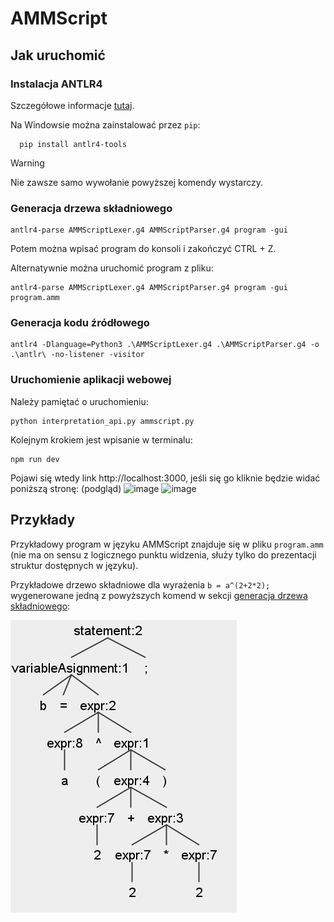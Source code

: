 # AMMScript

## Jak uruchomić
### Instalacja ANTLR4
Szczegółowe informacje [tutaj](https://github.com/antlr/antlr4-tools/tree/master).

Na Windowsie można zainstalować przez `pip`:

```
  pip install antlr4-tools
```

> [!WARNING]
> Nie zawsze samo wywołanie powyższej komendy wystarczy.

### Generacja drzewa składniowego
```
antlr4-parse AMMScriptLexer.g4 AMMScriptParser.g4 program -gui
```

Potem można wpisać program do konsoli i zakończyć CTRL + Z.

Alternatywnie można uruchomić program z pliku:
```
antlr4-parse AMMScriptLexer.g4 AMMScriptParser.g4 program -gui program.amm
```

### Generacja kodu źródłowego
```
antlr4 -Dlanguage=Python3 .\AMMScriptLexer.g4 .\AMMScriptParser.g4 -o .\antlr\ -no-listener -visitor
```

### Uruchomienie aplikacji webowej

Należy pamiętać o uruchomieniu:
```
python interpretation_api.py ammscript.py
```

Kolejnym krokiem jest wpisanie w terminalu:
```
npm run dev
```
Pojawi się wtedy link http://localhost:3000, jeśli się go kliknie będzie widać poniższą stronę:
(podgląd)
![image](https://github.com/ShatterPlayer/AMMScript/assets/115782747/84b32b6c-4705-4efa-9940-20d6c96fad95)
![image](https://github.com/ShatterPlayer/AMMScript/assets/115782747/bd7341ac-c887-4d6c-ab61-9fc73e063542)

## Przykłady
Przykładowy program w języku AMMScript znajduje się w pliku `program.amm` (nie ma on sensu z logicznego punktu widzenia, służy tylko do prezentacji struktur dostępnych w języku).

Przykładowe drzewo składniowe dla wyrażenia `b = a^(2+2*2);` wygenerowane jedną z powyższych komend w sekcji [generacja drzewa składniowego](#generacja-drzewa-składniowego):

![aritmetic](data/aritmetic.png)
